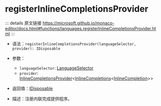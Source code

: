 # registerInlineCompletionsProvider

<backTop />
        
::: details 原文链接
https://microsoft.github.io/monaco-editor/docs.html#functions/languages.registerInlineCompletionsProvider.html
:::

- 语法：`registerInlineCompletionsProvider(languageSelector, provider): IDisposable`

- 参数：
  - `languageSelector`: [LanguageSelector](/api/languages/LanguageSelector.md)
  - `provider`: [InlineCompletionsProvider](/api/languages/InlineCompletionsProvider.md)<[InlineCompletions](/api/languages/InlineCompletions.md)<[InlineCompletion](/api/languages/InlineCompletion.md)>>

- 返回值：[IDisposable](/api/IDisposable.md)

- 描述：注册内联完成提供程序。